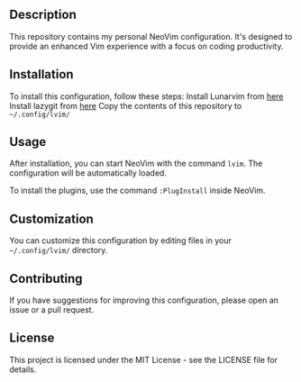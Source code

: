 

## Description

This repository contains my personal NeoVim configuration. It's designed to provide an enhanced Vim experience with a focus on coding productivity.

## Installation

To install this configuration, follow these steps:
Install Lunarvim from [here](https://www.lunarvim.org/installation)
Install lazygit from [here](https://github.com/jesseduffield/lazygit)
Copy the contents of this repository to `~/.config/lvim/`


## Usage

After installation, you can start NeoVim with the command `lvim`. The configuration will be automatically loaded.

To install the plugins, use the command `:PlugInstall` inside NeoVim.

## Customization

You can customize this configuration by editing files in your `~/.config/lvim/` directory.

## Contributing

If you have suggestions for improving this configuration, please open an issue or a pull request.

## License

This project is licensed under the MIT License - see the LICENSE file for details.
```
